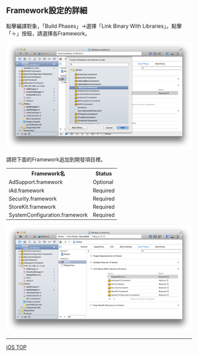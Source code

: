 ## Framework設定的詳細

點擊編譯對象，「Build Phases」→選擇「Link Binary With Libraries」。點擊「＋」按鈕，請選擇各Framework。

![Framework設定01](./img01.png)

請把下面的Framework追加到開發項目裡。

<table>
<tr><th>Framework名</th><th>Status</th></tr>
<tr><td>AdSupport.framework</td><td>Optional</td></tr>
<tr><td>iAd.framework </td><td>Required</td></tr>
<tr><td>Security.framework </td><td>Required </td></tr>
<tr><td>StoreKit.framework </td><td>Required </td></tr>
<tr><td>SystemConfiguration.framework </td><td>Required </td></tr>
</table>

![Framework設定02](./img02.png)

---
[iOS TOP](../README.md)
